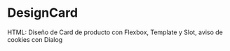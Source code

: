 # DesignCard
HTML: Diseño de Card de producto con Flexbox, Template y Slot, aviso de cookies con Dialog
